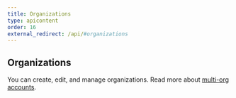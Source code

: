 ```yaml
---
title: Organizations
type: apicontent
order: 16
external_redirect: /api/#organizations
---
```

## Organizations
You can create, edit, and manage organizations. Read more about [multi-org accounts](/account_management/multi_organization).

